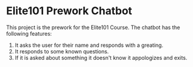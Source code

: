# Elite101 Prework Chatbot
This project is the prework for the Elite101 Course.
The chatbot has the following features:
1. It asks the user for their name and responds with a greating.
1. It responds to some known questions.
1. If it is asked about something it doesn't know it appologizes and exits.
